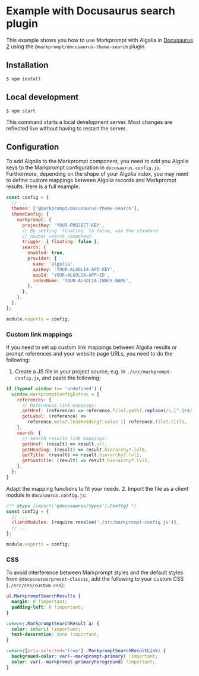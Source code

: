 # Example with Docusaurus search plugin

This example shows you how to use Markprompt with Algolia in
[Docusaurus 2](https://docusaurus.io/) using the
`@markprompt/docusaurus-theme-search` plugin.

## Installation

```
$ npm install
```

## Local development

```
$ npm start
```

This command starts a local development server. Most changes are reflected live
without having to restart the server.

## Configuration

To add Algolia to the Markprompt component, you need to add you Algolia keys to
the Markprompt configuration in `docusaurus.config.js`. Furthermore, depending
on the shape of your Algolia index, you may need to define custom mappings
between Algolia records and Markprompt results. Here is a full example:

```js
const config = {
  // ...
  themes: ['@markprompt/docusaurus-theme-search'],
  themeConfig: {
    markprompt: {
      projectKey: 'YOUR-PROJECT-KEY',
      // By setting `floating` to false, use the standard
      // navbar search component.
      trigger: { floating: false },
      search: {
        enabled: true,
        provider: {
          name: 'algolia',
          apiKey: 'YOUR-ALGOLIA-API-KEY',
          appId: 'YOUR-ALGOLIA-APP-ID',
          indexName: 'YOUR-ALGOLIA-INDEX-NAME',
        },
      },
    },
  },
};

module.exports = config;
```

### Custom link mappings

If you need to set up custom link mappings between Algolia results or prompt
references and your website page URLs, you need to do the following:

1. Create a JS file in your project source, e.g. in
   `./src/markprompt-config.js`, and paste the following:

```js
if (typeof window !== 'undefined') {
  window.markpromptConfigExtras = {
    references: {
      // References link mappings:
      getHref: (reference) => reference.file?.path?.replace(/\.[^.]+$/, ''),
      getLabel: (reference) =>
        reference.meta?.leadHeading?.value || reference.file?.title,
    },
    search: {
      // Search results link mappings:
      getHref: (result) => result.url,
      getHeading: (result) => result.hierarchy?.lvl0,
      getTitle: (result) => result.hierarchy?.lvl1,
      getSubtitle: (result) => result.hierarchy?.lvl2,
    },
  };
}
```

Adapt the mapping functions to fit your needs. 2. Import the file as a client
module in `docusaurus.config.js`:

```js
/** @type {import('@docusaurus/types').Config} */
const config = {
  // ...
  clientModules: [require.resolve('./src/markprompt-config.js')],
  // ...
};

module.exports = config;
```

### CSS

To avoid interference between Markprompt styles and the default styles from
`@docusaurus/preset-classic`, add the following to your custom CSS
(`./src/css/custom.css`):

```css
ul.MarkpromptSearchResults {
  margin: 0 !important;
  padding-left: 0 !important;
}

:where(.MarkpromptSearchResult a) {
  color: inherit !important;
  text-decoration: none !important;
}

:where([aria-selected='true'] .MarkpromptSearchResultLink) {
  background-color: var(--markprompt-primary) !important;
  color: var(--markprompt-primaryForeground) !important;
}
```
